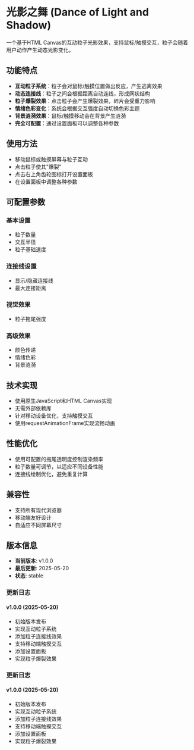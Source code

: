 # 光影之舞 (Dance of Light and Shadow)

一个基于HTML Canvas的互动粒子光影效果，支持鼠标/触摸交互，粒子会随着用户动作产生动态光影变化。

## 功能特点

- **互动粒子系统**：粒子会对鼠标/触摸位置做出反应，产生逃离效果
- **动态连接线**：粒子之间会根据距离自动连线，形成网状结构
- **粒子爆裂效果**：点击粒子会产生爆裂效果，碎片会受重力影响
- **情绪色彩变化**：系统会根据交互强度自动切换色彩主题
- **背景涟漪效果**：鼠标/触摸移动会在背景产生涟漪
- **完全可配置**：通过设置面板可以调整各种参数

## 使用方法

- 移动鼠标或触摸屏幕与粒子互动
- 点击粒子使其"爆裂"
- 点击右上角齿轮图标打开设置面板
- 在设置面板中调整各种参数

## 可配置参数

### 基本设置
- 粒子数量
- 交互半径
- 粒子基础速度

### 连接线设置
- 显示/隐藏连接线
- 最大连接距离

### 视觉效果
- 粒子拖尾强度

### 高级效果
- 颜色传递
- 情绪色彩
- 背景涟漪

## 技术实现

- 使用原生JavaScript和HTML Canvas实现
- 无需外部依赖库
- 针对移动设备优化，支持触摸交互
- 使用requestAnimationFrame实现流畅动画

## 性能优化

- 使用可配置的拖尾透明度控制渲染频率
- 粒子数量可调节，以适应不同设备性能
- 连接线绘制优化，避免重复计算

## 兼容性

- 支持所有现代浏览器
- 移动端友好设计
- 自适应不同屏幕尺寸


## 版本信息

- **当前版本**: v1.0.0
- **最后更新**: 2025-05-20
- **状态**: stable

### 更新日志

#### v1.0.0 (2025-05-20)

- 初始版本发布
- 实现互动粒子系统
- 添加粒子连接线效果
- 支持移动端触摸交互
- 添加设置面板
- 实现粒子爆裂效果

### 更新日志

#### v1.0.0 (2025-05-20)

- 初始版本发布
- 实现互动粒子系统
- 添加粒子连接线效果
- 支持移动端触摸交互
- 添加设置面板
- 实现粒子爆裂效果

